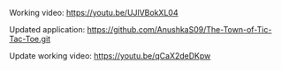 Working video: https://youtu.be/UJlVBokXL04

Updated application: https://github.com/AnushkaS09/The-Town-of-Tic-Tac-Toe.git

Update working video: https://youtu.be/qCaX2deDKpw
